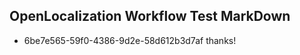 ## OpenLocalization Workflow Test MarkDown
* 6be7e565-59f0-4386-9d2e-58d612b3d7af thanks!

<!--HONumber=Sep16_HO1-->


